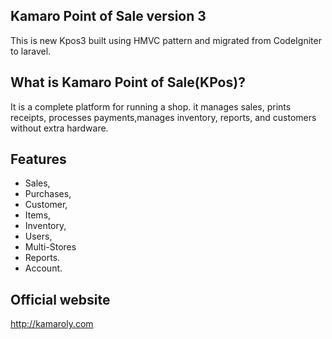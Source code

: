 ## Kamaro Point of Sale version 3

This is new Kpos3 built  using HMVC pattern and migrated from CodeIgniter to laravel. 


## What is Kamaro Point of Sale(KPos)?

 It is a complete platform for running a shop. it manages sales, prints receipts, processes payments,manages inventory, reports, and customers without extra hardware. 

## Features

- Sales,
- Purchases,
- Customer,
- Items,
- Inventory,
- Users,
- Multi-Stores
- Reports.
- Account.

 ## Official website
 http://kamaroly.com

